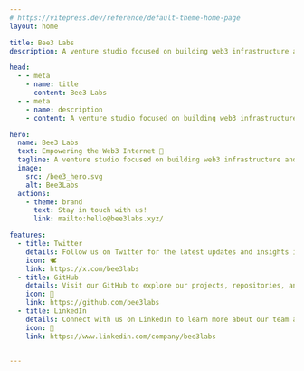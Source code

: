 ```yaml
---
# https://vitepress.dev/reference/default-theme-home-page
layout: home

title: Bee3 Labs
description: A venture studio focused on building web3 infrastructure and tooling.

head:
  - - meta
    - name: title
      content: Bee3 Labs
  - - meta
    - name: description
    - content: A venture studio focused on building web3 infrastructure and tooling.

hero:
  name: Bee3 Labs 
  text: Empowering the Web3 Internet 🐝
  tagline: A venture studio focused on building web3 infrastructure and tooling. 
  image:
    src: /bee3_hero.svg
    alt: Bee3Labs
  actions:
    - theme: brand
      text: Stay in touch with us!
      link: mailto:hello@bee3labs.xyz/

features:
  - title: Twitter
    details: Follow us on Twitter for the latest updates and insights into our work.
    icon: 🕊️
    link: https://x.com/bee3labs
  - title: GitHub
    details: Visit our GitHub to explore our projects, repositories, and contributions.
    icon: 🧰
    link: https://github.com/bee3labs
  - title: LinkedIn
    details: Connect with us on LinkedIn to learn more about our team and professional endeavors.
    icon: 👥
    link: https://www.linkedin.com/company/bee3labs


---
```


